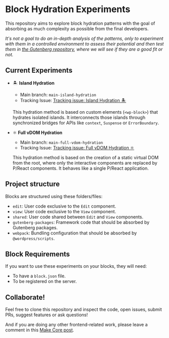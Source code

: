 # Block Hydration Experiments

This repository aims to explore block hydration patterns with the goal of absorbing as much complexity as possible from the final developers.

_It's not a goal to do an in-depth analysis of the patterns, only to experiment with them in a controlled environment to assess their potential and then test them in [the Gutenberg repository](https://github.com/WordPress/gutenberg), where we will see if they are a good fit or not._

## Current Experiments

- 🏝 **Island Hydration**

  - Main branch: `main-island-hydration`
  - Tracking Issue: [Tracking issue: Island Hydration 🏝](https://github.com/WordPress/block-hydration-experiments/issues/39)

  This hydration method is based on custom elements (`<wp-block>`) that hydrates isolated islands. It interconnects those islands through synchronized bridges for APIs like `context`, `Suspense` or `ErrorBoundary`.

- ⚛️ **Full vDOM Hydration**

  - Main branch: `main-full-vdom-hydration`
  - Tracking Issue: [Tracking issue: Full vDOM Hydration ⚛](https://github.com/WordPress/block-hydration-experiments/issues/39)

  This hydration method is based on the creation of a static virtual DOM from the root, where only the interactive components are replaced by P/React components. It behaves like a single P/React application.

## Project structure

Blocks are structured using these folders/files:

- `edit`: User code exclusive to the `Edit` component.
- `view`: User code exclusive to the `View` component.
- `shared`: User code shared between `Edit` and `View` components.
- `gutenberg-packages`: Framework code that should be absorbed by Gutenberg packages.
- `webpack`: Bundling configuration that should be absorbed by `@wordpress/scripts`.

## Block Requirements

If you want to use these experiments on your blocks, they will need:

- To have a `block.json` file.
- To be registered on the server.

## Collaborate!

Feel free to clone this repository and inspect the code, open issues, submit PRs, suggest features or ask questions!

And if you are doing any other frontend-related work, please leave a comment in this [Make Core post](https://make.wordpress.org/core/2022/04/27/exploration-to-enable-better-developer-and-visitor-experiences-with-blocks/).
